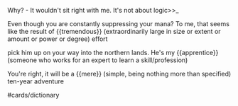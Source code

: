 

Why? - It wouldn't sit right with me. It's not about logic>>_

Even though you are constantly suppressing your mana? To me, that seems like the result of {{tremendous}} (extraordinarily large in size or extent or amount or power or degree) effort 

pick him up on your way into the northern lands. He's my {{apprentice}} (someone who works for an expert to learn a skill/profession)

You're right, it will be a {{mere}} (simple, being nothing more than specified) ten-year adventure

#cards/dictionary 

